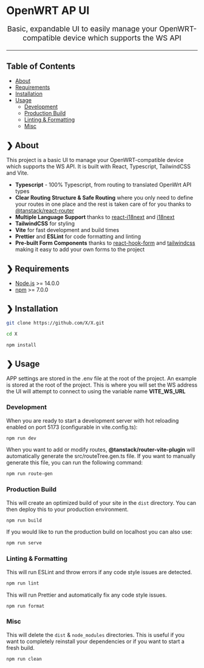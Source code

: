 # OpenWRT AP UI

<p align="center" style="font-size: 1.2rem;">Basic, expandable UI to easily manage your OpenWRT-compatible device which supports the WS API</p>

<hr />

## Table of Contents

- [About](#about)
- [Requirements](#requirements)
- [Installation](#installation)
- [Usage](#usage)
  - [Development](#development)
  - [Production Build](#production-build)
  - [Linting & Formatting](#linting--formatting)
  - [Misc](#misc)

## ❯ About

This project is a basic UI to manage your OpenWRT-compatible device which supports the WS API. It is built with React, Typescript, TailwindCSS and Vite.

- **Typescript** - 100% Typescript, from routing to translated OpenWrt API types
- **Clear Routing Structure & Safe Routing** where you only need to define your routes in one place and the rest is taken care of for you thanks to [@tanstack/react-router](https://github.com/TanStack/router)
- **Multiple Language Support** thanks to [react-i18next](https://react.i18next.com/) and [i18next](https://www.i18next.com/)
- **TailwindCSS** for styling
- **Vite** for fast development and build times
- **Prettier** and **ESLint** for code formatting and linting
- **Pre-built Form Components** thanks to [react-hook-form](https://react-hook-form.com/) and [tailwindcss](https://tailwindcss.com/) making it easy to add your own forms to the project

## ❯ Requirements

- [Node.js](https://nodejs.org/en/) >= 14.0.0
- [npm](https://www.npmjs.com/) >= 7.0.0

## ❯ Installation

```bash
git clone https://github.com/X/X.git

cd X

npm install

```

## ❯ Usage

APP settings are stored in the .env file at the root of the project. An example is stored at the root of the project. This is where you will set the WS address the UI will attempt to connect to using the variable name **VITE_WS_URL**

### Development

When you are ready to start a development server with hot reloading enabled on port 5173 (configurable in vite.config.ts):

```bash
npm run dev
```

When you want to add or modify routes, **@tanstack/router-vite-plugin** will automatically generate the src/routeTree.gen.ts file. If you want to manually generate this file, you can run the following command:

```bash
npm run route-gen
```

### Production Build

This will create an optimized build of your site in the `dist` directory. You can then deploy this to your production environment.

```bash
npm run build
```

If you would like to run the production build on localhost you can also use:

```bash
npm run serve
```

### Linting & Formatting

This will run ESLint and throw errors if any code style issues are detected.

```bash
npm run lint
```

This will run Prettier and automatically fix any code style issues.

```bash
npm run format
```

### Misc

This will delete the `dist` & `node_modules` directories. This is useful if you want to completely reinstall your dependencies or if you want to start a fresh build.

```bash
npm run clean
```
